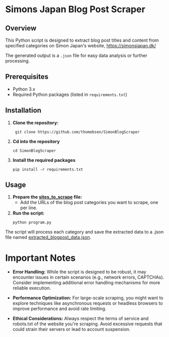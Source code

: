 # Simons Japan Blog Post Scraper

## Overview

This Python script is designed to extract blog post titles and content from specified categories on Simon Japan's website, https://simonsjapan.dk/  

The generated output is a `.json` file for easy data analysis or further processing.

## Prerequisites

* Python 3.x
* Required Python packages (listed in `requirements.txt`)

## Installation

1. **Clone the repository:**
   ```
    git clone https://github.com/thomebsen/SimonBlogScraper
   ```
2. **Cd into the repository**
    ```
    cd SimonBlogScraper
    ```
3. **Install the required packages**
    ```
    pip install -r requirements.txt
    ```

## Usage
1. **Prepare the [sites_to_scrape](sites_to_scrape.csv) file:**
    * Add the URLs of the blog post categories you want to scrape, one per line.
2. **Run the script:**
    ```
    python program.py
    ```
The script will process each category and save the extracted data to a .json file named [extracted_blogpost_data.json](extracted_blogpost_data.json).

# Important Notes
* **Error Handling:** While the script is designed to be robust, it may encounter issues in certain scenarios (e.g., network errors, CAPTCHAs). Consider implementing additional error handling mechanisms for more reliable execution.

* **Performance Optimization:** For large-scale scraping, you might want to explore techniques like asynchronous requests or headless browsers to improve performance and avoid rate limiting.

* **Ethical Considerations:** Always respect the terms of service and robots.txt of the website you're scraping. Avoid excessive requests that could strain their servers or lead to account suspension.